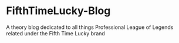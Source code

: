 # FifthTimeLucky-Blog
A theory blog dedicated to all things Professional League of Legends related under the Fifth Time Lucky brand
